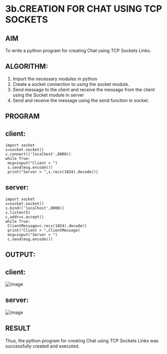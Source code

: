 # 3b.CREATION FOR CHAT USING TCP SOCKETS
## AIM
To write a python program for creating Chat using TCP Sockets Links.
## ALGORITHM:
1. Import the necessary modules in python
2. Create a socket connection to using the socket module.
3. Send message to the client and receive the message from the client using the Socket module in
 server
4. Send and receive the message using the send function in socket.
## PROGRAM
## client:
```
import socket
s=socket.socket()
s.connect(('localhost',8000))
while True:
 msg=input("Client > ")
 s.send(msg.encode())
 print("Server > ",s.recv(1024).decode())
```
## server:
```
import socket
s=socket.socket()
s.bind(('localhost',8000))
s.listen(5)
c,addr=s.accept()
while True:
 ClientMessage=c.recv(1024).decode()
 print("Client > ",ClientMessage)
 msg=input("Server > ")
 c.send(msg.encode())
```
## OUTPUT:
## client:
![image](https://github.com/Rajaraman77/3b_CHAT_USING_TCP_SOCKETS/assets/150319383/b11b7db7-2daa-4452-af95-3f19c7615a7d)
## server:
![image](https://github.com/Rajaraman77/3b_CHAT_USING_TCP_SOCKETS/assets/150319383/ce4fe94e-f652-42e6-89fa-cf6179cfa69c)

## RESULT
Thus, the python program for creating Chat using TCP Sockets Links was successfully 
created and executed.
